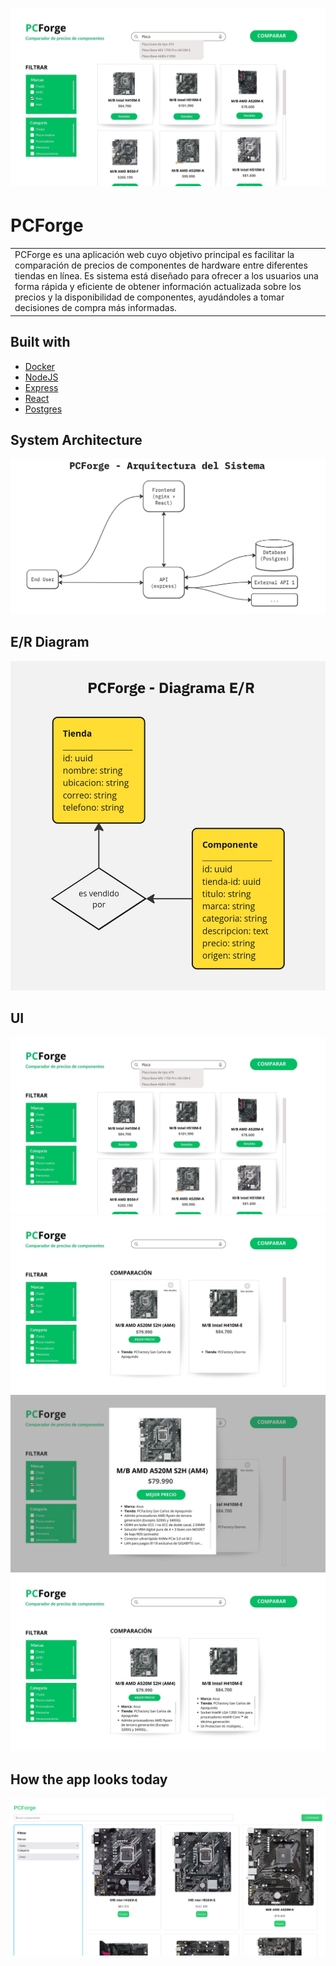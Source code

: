 # ![PCForge](assets/1.jpg)
# PCForge
<table>
<tr>
<td>
  PCForge es una aplicación web cuyo objetivo principal es facilitar la comparación de precios de componentes de hardware entre diferentes tiendas en línea. Es sistema está diseñado para ofrecer a los usuarios una forma rápida y eficiente de obtener información actualizada sobre los precios y la disponibilidad de componentes, ayudándoles a tomar decisiones de compra más informadas. 
</td>
</tr>
</table>

## Built with 

- [Docker](https://www.docker.com/) 
- [NodeJS](https://nodejs.org/en)
- [Express](http://expressjs.com/) 
- [React](https://react.dev/) 
- [Postgres](https://www.postgresql.org/)

## System Architecture
![](assets/system-architecture.jpg)

## E/R Diagram
![](assets/er-diagram.jpg)

## UI
![](assets/1.jpg)
![](assets/2.jpg)
![](assets/3.jpg)
![](assets/4.jpg)

## How the app looks today
![](assets/app.png)